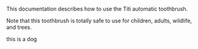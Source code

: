 This documentation describes how to use the Titi automatic toothbrush.

Note that this toothbrush is totally safe to use for children, adults, wildlife, and trees.

this is a dog
